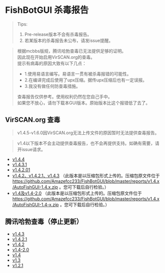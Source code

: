 # FishBotGUI 杀毒报告

>Tips:
>1. Pre-release版本不会有杀毒报告。
>2. 若某版本的杀毒报告未公布，请发issue提醒。
  
>根据mcbbs版规，腾讯哈勃查毒已无法提供足够的证明。  
>因此现在开始启用VirSCAN.org的查毒。  
>提示有病毒的原因大致有以下几点：  
> - 1.使用易语言编写。易语言一贯有被杀毒报错的可能性。  
> - 2.在编译完成后使用了upx压缩。据传upx压缩后也有一定误报。  
> - 3.我没有做任何防查毒措施。
> 
>查毒报告仅供参考。使用权利仍然在您自己手中。  
>如果您不放心，请勿下载本GUI版本。原始版本比这个报错低了去了。  

## VirSCAN.org 查毒
>v1.4.5-v1.6.0因VirSCAN.org无法上传文件的原因暂时无法提供查毒报告。

>v1.4以下版本不会主动提供查毒报告，也不会再提供支持。如确有需要，请开issue请求。

 - [v1.4.4](http://r.virscan.org/language/zh-cn/report/9df0a51b61937d38d8e5390e7495ac42)
 - [v1.4.3.1](https://r.virscan.org/language/zh-cn/report/a1b458d075d24432c82d28b0ed1ac373)
 - [v1.4.2.01](https://r.virscan.org/language/zh-cn/report/78e1d48ffa9dac680cbc17d9241506c4)
 - [v1.4.2、v1.4.2.1、v1.4.3](https://r.virscan.org/language/zh-cn/report/8432d7e1948798db4a343792e8da3aaa)
  （此版本是以压缩包形式上传的。压缩包原文件位于 https://github.com/Amazefcc233/FishBotGUI/blob/master/reports/v1.4.x/AutoFishGUI-1.4.x.zip 。您可下载后自行检验。）
 - [v1.4及v1.4-2.0](https://r.virscan.org/language/zh-cn/report/8d1ebeaa90c5aff5a316b3a9fd53e767)
  （此版本是以压缩包形式上传的。压缩包原文件位于 https://github.com/Amazefcc233/FishBotGUI/blob/master/reports/v1.4.x/AutoFishGUI-1.4-x.zip 。您可下载后自行检验。）

## 腾讯哈勃查毒（停止更新）
 - [v1.4.3](https://habo.qq.com/file/showdetail?pk=ADcGZF1rB2UIOls5U2s)
 - [v1.4.2.1](https://habo.qq.com/file/showdetail?pk=ADcGZF1pB2EIOFs6U2E)
 - [v1.4.2](https://habo.qq.com/file/showdetail?pk=ADcGZF1tB2AIPVs8U2c)
 - [v1.4-2.0](https://habo.qq.com/file/showdetail?pk=ADcGZ11oB2QIO1s6U2I)
 - [v1.4](https://habo.qq.com/file/showdetail?pk=ADcGZ11oB2UIPFs5U2U)
 - [v1.3](https://habo.qq.com/file/showdetail?pk=ADcGZ11pB28IPVs9U2A)
 - [v1.2.1](https://habo.qq.com/file/showdetail?pk=ADcGZ11uB24IPFs5U2c)
